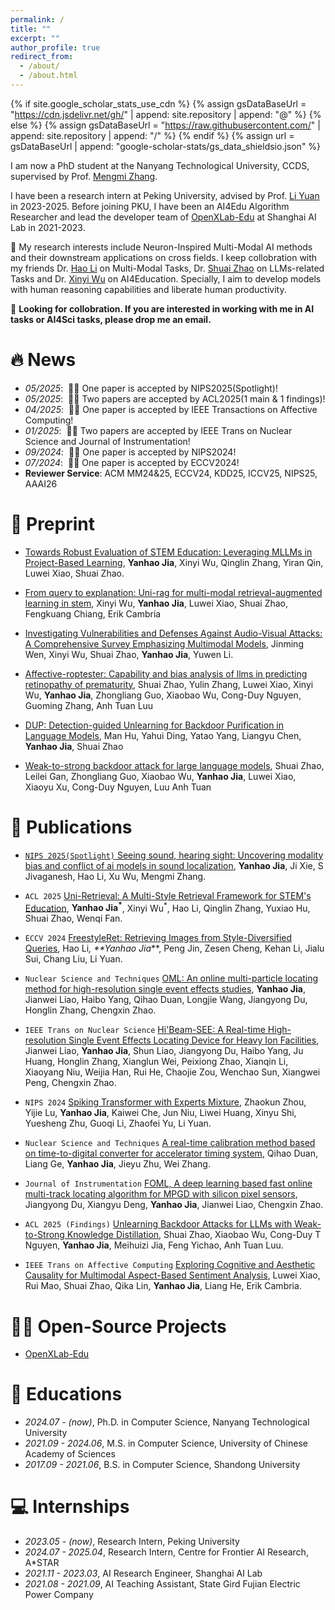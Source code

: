 ```yaml
---
permalink: /
title: ""
excerpt: ""
author_profile: true
redirect_from: 
  - /about/
  - /about.html
---
```


{% if site.google_scholar_stats_use_cdn %}
{% assign gsDataBaseUrl = "https://cdn.jsdelivr.net/gh/" | append: site.repository | append: "@" %}
{% else %}
{% assign gsDataBaseUrl = "https://raw.githubusercontent.com/" | append: site.repository | append: "/" %}
{% endif %}
{% assign url = gsDataBaseUrl | append: "google-scholar-stats/gs_data_shieldsio.json" %}

<span class='anchor' id='about-me'></span>

I am now a PhD student at the Nanyang Technological University, CCDS, supervised by Prof. [Mengmi Zhang](https://scholar.google.com/citations?user=G2sVOhcAAAAJ&hl=en).

I have been a research intern at Peking University, advised by Prof. [Li Yuan](https://www.ece.pku.edu.cn/info/1046/2678.htm) in 2023-2025. Before joining PKU, I have been an AI4Edu Algorithm Researcher and lead the developer team of [OpenXLab-Edu](https://xedu.readthedocs.io/zh/master/about/team.html) at Shanghai AI Lab in 2021-2023.

🤔 My research interests include Neuron-Inspired Multi-Modal AI methods and their downstream applications on cross fields. I keep collobration with my friends Dr. [Hao Li](https://scholar.google.com/citations?user=y4va91AAAAAJ&hl=en) on Multi-Modal Tasks, Dr. [Shuai Zhao](https://scholar.google.com/citations?user=upbsFBAAAAAJ&hl=en) on LLMs-related Tasks and Dr. [Xinyi Wu](https://riesummer.github.io/) on AI4Education. Specially, I aim to develop models with human reasoning capabilities and liberate human productivity.


🤝 **Looking for collobration. If you are interested in working with me in AI tasks or AI4Sci tasks, please drop me an email.**

# 🔥 News
- *05/2025*: &nbsp;🎉🎉 One paper is accepted by NIPS2025(Spotlight)!
- *05/2025*: &nbsp;🎉🎉 Two papers are accepted by ACL2025(1 main & 1 findings)!
- *04/2025*: &nbsp;🎉🎉 One paper is accepted by IEEE Transactions on Affective Computing!
- *01/2025*: &nbsp;🎉🎉 Two papers are accepted by IEEE Trans on Nuclear Science and Journal of Instrumentation!
- *09/2024*: &nbsp;🎉🎉 One paper is accepted by NIPS2024!
- *07/2024*: &nbsp;🎉🎉 One paper is accepted by ECCV2024!
- **Reviewer Service**: ACM MM24&25, ECCV24, KDD25, ICCV25, NIPS25, AAAI26

# 📝 Preprint
- [Towards Robust Evaluation of STEM Education: Leveraging MLLMs in Project-Based Learning](https://arxiv.org/abs/2505.17050), **Yanhao Jia**, Xinyi Wu, Qinglin Zhang, Yiran Qin, Luwei Xiao, Shuai Zhao.

- [From query to explanation: Uni-rag for multi-modal retrieval-augmented learning in stem](https://arxiv.org/abs/2507.03868), Xinyi Wu, **Yanhao Jia**, Luwei Xiao, Shuai Zhao, Fengkuang Chiang, Erik Cambria

- [Investigating Vulnerabilities and Defenses Against Audio-Visual Attacks: A Comprehensive Survey Emphasizing Multimodal Models](https://arxiv.org/abs/2506.11521), Jinming Wen, Xinyi Wu, Shuai Zhao, **Yanhao Jia**, Yuwen Li.

- [Affective-roptester: Capability and bias analysis of llms in predicting retinopathy of prematurity](https://arxiv.org/abs/2507.05816), Shuai Zhao, Yulin Zhang, Luwei Xiao, Xinyi Wu, **Yanhao Jia**, Zhongliang Guo, Xiaobao Wu, Cong-Duy Nguyen, Guoming Zhang, Anh Tuan Luu

- [DUP: Detection-guided Unlearning for Backdoor Purification in Language Models](https://arxiv.org/abs/2508.01647), Man Hu, Yahui Ding, Yatao Yang, Liangyu Chen, **Yanhao Jia**, Shuai Zhao

- [Weak-to-strong backdoor attack for large language models](https://arxiv.org/abs/2409.17946), Shuai Zhao, Leilei Gan, Zhongliang Guo, Xiaobao Wu, **Yanhao Jia**, Luwei Xiao, Xiaoyu Xu, Cong-Duy Nguyen, Luu Anh Tuan

# 📝 Publications <a href='https://scholar.google.com/citations?user=jQx7NpQAAAAJ&hl=en'>

- ``NIPS 2025(Spotlight)``  [Seeing sound, hearing sight: Uncovering modality bias and conflict of ai models in sound localization](https://arxiv.org/abs/2505.11217), **Yanhao Jia**, Ji Xie, S Jivaganesh, Hao Li, Xu Wu, Mengmi Zhang.

- ``ACL 2025`` [Uni-Retrieval: A Multi-Style Retrieval Framework for STEM's Education](https://arxiv.org/abs/2502.05863), **Yanhao Jia<sup>*</sup>**, Xinyi Wu<sup>*</sup>, Hao Li, Qinglin Zhang, Yuxiao Hu, Shuai Zhao, Wenqi Fan.

- ``ECCV 2024`` [FreestyleRet: Retrieving Images from Style-Diversified Queries](https://www.ecva.net/papers/eccv_2024/papers_ECCV/papers/03384.pdf), Hao Li<sup>*</sup>, **Yanhao Jia<sup>*</sup>**, Peng Jin, Zesen Cheng, Kehan Li, Jialu Sui, Chang Liu, Li Yuan.

- ``Nuclear Science and Techniques`` [OML: An online multi-particle locating method for high-resolution single event effects studies](https://link.springer.com/article/10.1007/s41365-024-01539-6), **Yanhao Jia**, Jianwei Liao, Haibo Yang, Qihao Duan, Longjie Wang, Jiangyong Du, Honglin Zhang, Chengxin Zhao.

- ``IEEE Trans on Nuclear Science`` [Hi'Beam-SEE: A Real-time High-resolution Single Event Effects Locating Device for Heavy Ion Facilities](https://ieeexplore.ieee.org/abstract/document/10851311/), Jianwei Liao, **Yanhao Jia**, Shun Liao, Jiangyong Du, Haibo Yang, Ju Huang, Honglin Zhang, Xianglun Wei, Peixiong Zhao, Xianqin Li, Xiaoyang Niu, Weijia Han, Rui He, Chaojie Zou, Wenchao Sun, Xiangwei Peng, Chengxin Zhao.

- ``NIPS 2024`` [Spiking Transformer with Experts Mixture](https://proceedings.neurips.cc/paper_files/paper/2024/file/137101016144540ed3191dc2b02f09a5-Paper-Conference.pdf), Zhaokun Zhou, Yijie Lu, **Yanhao Jia**, Kaiwei Che, Jun Niu, Liwei Huang, Xinyu Shi, Yuesheng Zhu, Guoqi Li, Zhaofei Yu, Li Yuan.

- ``Nuclear Science and Techniques`` [A real-time calibration method based on time-to-digital converter for accelerator timing system](https://link.springer.com/article/10.1007/s41365-024-01510-5), Qihao Duan, Liang Ge, **Yanhao Jia**, Jieyu Zhu, Wei Zhang.

- ``Journal of Instrumentation`` [FOML, A deep learning based fast online multi-track locating algorithm for MPGD with silicon pixel sensors](https://indico.cern.ch/event/1453371/contributions/6176737/contribution.pdf), Jiangyong Du, Xiangyu Deng, **Yanhao Jia**, Jianwei Liao, Chengxin Zhao.

- ``ACL 2025 (Findings)`` [Unlearning Backdoor Attacks for LLMs with Weak-to-Strong Knowledge Distillation](https://arxiv.org/abs/2410.14425), Shuai Zhao, Xiaobao Wu, Cong-Duy T Nguyen, **Yanhao Jia**, Meihuizi Jia, Feng Yichao, Anh Tuan Luu.

- ``IEEE Trans on Affective Computing`` [Exploring Cognitive and Aesthetic Causality for Multimodal Aspect-Based Sentiment Analysis](https://arxiv.org/abs/2504.15848), Luwei Xiao, Rui Mao, Shuai Zhao, Qika Lin, **Yanhao Jia**, Liang He, Erik Cambria.


# 👨‍💻 Open-Source Projects
- [OpenXLab-Edu](https://xedu.readthedocs.io/)

# 📖 Educations
- *2024.07 - (now)*, Ph.D. in Computer Science, Nanyang Technological University
- *2021.09 - 2024.06*, M.S. in Computer Science, University of Chinese Academy of Sciences
- *2017.09 - 2021.06*, B.S. in Computer Science, Shandong University

# 💻 Internships
- *2023.05 - (now)*, Research Intern, Peking University
- *2024.07 - 2025.04*, Research Intern, Centre for Frontier AI Research, A*STAR
- *2021.11 - 2023.03*, AI Research Engineer, Shanghai AI Lab
- *2021.08 - 2021.09*, AI Teaching Assistant, State Gird Fujian Electric Power Company